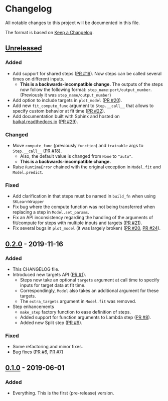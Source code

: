 # Changelog
All notable changes to this project will be documented in this file.

The format is based on [Keep a Changelog](https://keepachangelog.com/en/1.0.0/).

## [Unreleased]
### Added
- Add support for shared steps ([PR #19](https://github.com/alegonz/baikal/pull/19)). 
  Now steps can be called several times on different inputs.
    - **This is a backwards-incompatible change.** The outputs of the steps now follow 
      the following format: `step_name:port/output_number`.
      (Previously it was `step_name/output_number`)
- Add option to include targets in `plot_model` ([PR #20](https://github.com/alegonz/baikal/pull/20)).
- Add new `fit_compute_func` argument to `Step.__call__` that allows to specify custom 
  behavior at fit time ([PR #22](https://github.com/alegonz/baikal/pull/22)).
- Add documentation built with Sphinx and hosted on [baikal.readthedocs.io](https://baikal.readthedocs.io/en/latest) 
  ([PR #29](https://github.com/alegonz/baikal/pull/29)).

### Changed
- Move `compute_func` (previously `function`) and `trainable` args to `Step.__call__` 
  ([PR #18](https://github.com/alegonz/baikal/pull/18)).
    - Also, the default value is changed from `None` to `"auto"`.
    - **This is a backwards-incompatible change.**
- Raise `RuntimeError` chained with the original exception in `Model.fit` and `Model.predict`. 

### Fixed
- Add clarification in that steps must be named in `build_fn` when using `SKLearnWrapper`
- Fix bug where the compute function was not being transferred when replacing a step in `Model.set_params`.
- Fix an API inconsistency regarding the handling of the arguments of fit/compute for 
  steps with multiple inputs and targets ([PR #21](https://github.com/alegonz/baikal/pull/21)).
- Fix several bugs in `plot_model` (it was largely broken) 
  ([PR #20](https://github.com/alegonz/baikal/pull/20), [PR #24](https://github.com/alegonz/baikal/pull/24)).

## [0.2.0] - 2019-11-16
### Added
- This CHANGELOG file.
- Introduced new targets API ([PR #1](https://github.com/alegonz/baikal/pull/1)).
    - Steps now take an optional `targets` argument at call time to specify inputs for 
      target data at fit time.
    - Correspondingly, `Model` also takes an additional argument for these targets.
    - The `extra_targets` argument in `Model.fit` was removed.
- Step enhancements
    - `make_step` factory function to ease definition of steps.
    - Added support for function arguments to Lambda step ([PR #8](https://github.com/alegonz/baikal/pull/8)).
    - Added new Split step ([PR #9](https://github.com/alegonz/baikal/pull/9)).

### Fixed
- Some refactoring and minor fixes.
- Bug fixes ([PR #6](https://github.com/alegonz/baikal/pull/6), [PR #7](https://github.com/alegonz/baikal/pull/7))

## [0.1.0] - 2019-06-01
### Added
- Everything. This is the first (pre-release) version.

[Unreleased]: https://github.com/alegonz/baikal/compare/v0.2.0...HEAD
[0.2.0]: https://github.com/alegonz/baikal/compare/v0.1.0...v0.2.0
[0.1.0]: https://github.com/alegonz/baikal/releases/tag/v0.1.0

<!---
Release diff tags are written as in the example below:
[0.2.0]: https://github.com/alegonz/baikal/compare/v0.1.0...v0.2.0
-->
